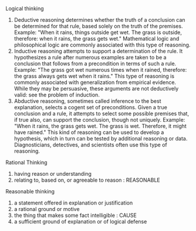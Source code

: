 Logical thinking
1. Deductive reasoning determines whether the truth of a conclusion can be determined for that rule, based solely on the truth of the premises. Example: "When it rains, things outside get wet. The grass is outside, therefore: when it rains, the grass gets wet." Mathematical logic and philosophical logic are commonly associated with this type of reasoning.
2. Inductive reasoning attempts to support a determination of the rule. It hypothesizes a rule after numerous examples are taken to be a conclusion that follows from a precondition in terms of such a rule. Example: "The grass got wet numerous times when it rained, therefore: the grass always gets wet when it rains." This type of reasoning is commonly associated with generalization from empirical evidence. While they may be persuasive, these arguments are not deductively valid: see the problem of induction.
3. Abductive reasoning, sometimes called inference to the best explanation, selects a cogent set of preconditions. Given a true conclusion and a rule, it attempts to select some possible premises that, if true also, can support the conclusion, though not uniquely. Example: "When it rains, the grass gets wet. The grass is wet. Therefore, it might have rained." This kind of reasoning can be used to develop a hypothesis, which in turn can be tested by additional reasoning or data. Diagnosticians, detectives, and scientists often use this type of reasoning.

Rational Thinking
1. having reason or understanding
2. relating to, based on, or agreeable to reason : REASONABLE

Reasonable thinking
1. a statement offered in explanation or justification
2. a rational ground or motive
3. the thing that makes some fact intelligible : CAUSE
4. a sufficient ground of explanation or of logical defense

